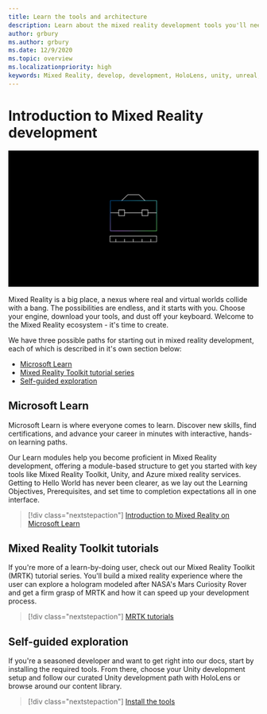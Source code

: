 ```yaml
---
title: Learn the tools and architecture
description: Learn about the mixed reality development tools you'll need to get started making apps for HoloLens and immersive headsets.
author: grbury
ms.author: grbury
ms.date: 12/9/2020
ms.topic: overview
ms.localizationpriority: high
keywords: Mixed Reality, develop, development, HoloLens, unity, unreal, directx, mixed reality headset, windows mixed reality headset, virtual reality headset, what is virtual reality, what is augmented reality, virtual reality development, augmented reality development
---
```


# Introduction to Mixed Reality development

![Abstract 3D sphere](images/development-hero-image.png)

Mixed Reality is a big place, a nexus where real and virtual worlds collide with a bang. The possibilities are endless, and it starts with you. Choose your engine, download your tools, and dust off your keyboard. Welcome to the Mixed Reality ecosystem - it's time to create.

We have three possible paths for starting out in mixed reality development, each of which is described in it's own section below:
* [Microsoft Learn](#microsoft-learn)
* [Mixed Reality Toolkit tutorial series](#mixed-reality-toolkit-tutorials)
* [Self-guided exploration](#self-guided-exploration)

## Microsoft Learn

Microsoft Learn is where everyone comes to learn. Discover new skills, find certifications, and advance your career in minutes with interactive, hands-on learning paths.

Our Learn modules help you become proficient in Mixed Reality development, offering a module-based structure to get you started with key tools like Mixed Reality Toolkit, Unity, and Azure mixed reality services. Getting to Hello World has never been clearer, as we lay out the Learning Objectives, Prerequisites, and set time to completion expectations all in one interface.

> [!div class="nextstepaction"]
> [Introduction to Mixed Reality on Microsoft Learn](https://docs.microsoft.com/learn/modules/intro-to-mixed-reality/)

## Mixed Reality Toolkit tutorials 

If you're more of a learn-by-doing user, check out our Mixed Reality Toolkit (MRTK) tutorial series. You'll build a mixed reality experience where the user can explore a hologram modeled after NASA's Mars Curiosity Rover and get a firm grasp of MRTK and how it can speed up your development process.

> [!div class="nextstepaction"]
> [MRTK tutorials](unity/tutorials/mr-learning-base-01.md)

## Self-guided exploration

If you're a seasoned developer and want to get right into our docs, start by installing the required tools. From there, choose your Unity development setup and follow our curated Unity development path with HoloLens or browse around our content library.

> [!div class="nextstepaction"]
> [Install the tools](install-the-tools.md)